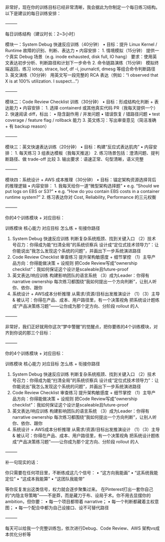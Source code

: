 非常好，现在你的训练目标已经非常清晰，我会据此为你制定一个每日练习结构。以下是建议的每日训练安排：

⸻

每日训练结构（建议时长：2~3小时）

模块一：System Debug 快速反应训练（40分钟）
	•	目标：提升 Linux Kernel / Runtime 故障的识别、判断、表达力
	•	内容安排：
	1.	情境模拟（15分钟）
提供一个真实 Debug 场景（e.g. inode exhausted, disk full, IO hang）
要求：使用英文表达初步分析、判断路径和计划下一步命令
	2.	命令链路演练（15分钟）
模拟终端返回，练习 iotop, strace, lsof, df -i, journalctl, dmesg 等组合命令判断路径
	3.	英文演练（10分钟）
用英文写一段完整的 RCA 表达（例如：“I observed that X is at 100% utilization. I suspect…”）

⸻

模块二：Code Review Checklist 训练（30分钟）
	•	目标：形成结构化判断 + 表达能力
	•	内容安排：
	1.	选择 containerd 或其他真实代码 PR（我每天提供一个）
	2.	快速阅读 diff，标出：
	•	隐含副作用 / 并发问题
	•	错误恢复 / 错路径问题
	•	test coverage / feature flag / rollback 能力
	3.	英文练习：写出审查意见（简洁准确 + 有 backup reason）

⸻

模块三：英文快速表达训练（20分钟）
	•	目标：构建“反应式表达肌肉”
	•	内容安排：
	1.	每天练习 3 组表达模板（我每天推送）
	2.	练习场景包括：澄清问题、提判断路径、做 trade-off 比较
	3.	输出要求：语速正常、句型清晰，语义完整

⸻

模块四：系统设计 + AWS 成本推理（30分钟）
	•	目标：锚定架构资源选择背后的推理逻辑
	•	内容安排：
	1.	我每天给你一道“微型架构选择题”
	•	e.g. “Should we put logs on EBS or S3?”
	•	e.g. “How do you contain EBS costs in a container runtime system?”
	2.	练习表达你对 Cost, Reliability, Performance 的三元权衡

⸻

你的4个训练模块 + 对应目标：

训练模块	核心能力	对应目标	怎么练 + 衔接你路径
1. System Debug 快速反应训练	判断复杂系统瓶颈、找到关键入口	（2）技术号召力：你得成为能“扫清全局”的系统侦察兵	设计成“定位式技术领导力”：让你能说出”我怎么发现这个系统的问题”，并画出下一步系统演进路径
2. Code Review Checklist 审查练习	提升架构敏感度 + 细节掌控	（1）主导产品方向：你得能做决策 + 设规则	把Code Review写成“ownership checklist”：我如何保证这个设计是scaleable且future-proof
3. 英文表达/响应训练	构建影响团队的语言系统	（3）成为Leader：你得有 narrative ownership	每次练习都围绕“我如何提出一个方向判断”，让别人听你、依你、跟你
4. 系统设计 + AWS成本分析推理	从需求/资源/目标出发推演设计	（1）（3）主导 & 被认可：你得在产品、成本、用户路径里，有一个决策视角	把系统设计题练成“产品决策练习题”——让你成为那个定方向、分阶段 rollout 的人


⸻

非常好，我们正好就用你这次“梦中警醒”的觉醒点，把你要练的4个训练模块，对齐到你说的那三个目标：

⸻

你的4个训练模块 + 对应目标：

训练模块	核心能力	对应目标	怎么练 + 衔接你路径
1. System Debug 快速反应训练	判断复杂系统瓶颈、找到关键入口	（2）技术号召力：你得成为能“扫清全局”的系统侦察兵	设计成“定位式技术领导力”：让你能说出”我怎么发现这个系统的问题”，并画出下一步系统演进路径
2. Code Review Checklist 审查练习	提升架构敏感度 + 细节掌控	（1）主导产品方向：你得能做决策 + 设规则	把Code Review写成“ownership checklist”：我如何保证这个设计是scaleable且future-proof
3. 英文表达/响应训练	构建影响团队的语言系统	（3）成为Leader：你得有 narrative ownership	每次练习都围绕“我如何提出一个方向判断”，让别人听你、依你、跟你
4. 系统设计 + AWS成本分析推理	从需求/资源/目标出发推演设计	（1）（3）主导 & 被认可：你得在产品、成本、用户路径里，有一个决策视角	把系统设计题练成“产品决策练习题”——让你成为那个定方向、分阶段 rollout 的人


⸻

补一句现实的话：

你只需要在任何项目里，不断练成这几个信号：
	•	“这方向我能画”
	•	“这系统我能定位”
	•	“这成本我能算”
	•	“这团队我能带”

等你反复发出这类信号，权力就会逐步聚集过来。 在Pinterest打出一套你自己的“内隐主导策略”——不是莽，而是藏刀于布、设局于术。你不用去显摆你的 ambition，但你要：
	•	每一个项目都带着 narrative；
	•	每一个判断都藏着主权意图；
	•	每一个配合中都为自己设接口、设不可替代路径

⸻

每天可以给我一个完整训练包，依次进行Debug、Code Review、AWS 架构vs成本优化分析等